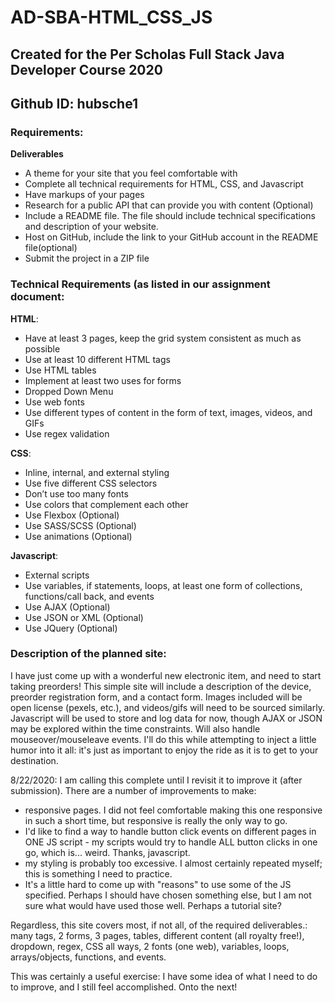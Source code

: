 # AD-SBA-HTML_CSS_JS

## Created for the Per Scholas Full Stack Java Developer Course 2020

## Github ID: hubsche1

### Requirements:

**Deliverables**
- A theme for your site that you feel comfortable with
- Complete all technical requirements for HTML, CSS, and Javascript
- Have markups of your pages
- Research for a public API that can provide you with content (Optional)
- Include a README file. The file should include technical specifications and description of your website.
- Host on GitHub,  include the link to your GitHub account in the README file(optional)
- Submit the project in a ZIP file

### Technical Requirements (as listed in our assignment document:
**HTML**:
- Have at least 3 pages, keep the grid system consistent as much as possible
- Use at least 10 different HTML tags
- Use HTML tables
- Implement at least two uses for forms
- Dropped Down Menu 
- Use web fonts
- Use different types of content in the form of text, images, videos, and GIFs
- Use regex validation

**CSS**:
- Inline, internal, and external styling
- Use five different CSS selectors
- Don’t use too many fonts
- Use colors that complement each other
- Use Flexbox (Optional)
- Use SASS/SCSS (Optional)
- Use animations (Optional)

**Javascript**:
- External scripts
- Use variables, if statements, loops, at least one form of collections, functions/call back, and events
- Use AJAX (Optional) 
- Use JSON or XML (Optional)
- Use JQuery (Optional)

### Description of the planned site:
I have just come up with a wonderful new electronic item, and need to start taking preorders! This simple site will include a description of the device, preorder registration form, and a contact form. Images included will be open license (pexels, etc.), and videos/gifs will need to be sourced similarly. Javascript will be used to store and log data for now, though AJAX or JSON may be explored within the time constraints. Will also handle mouseover/mouseleave events. I'll do this while attempting to inject a little humor into it all: it's just as important to enjoy the ride as it is to get to your destination.

8/22/2020: I am calling this complete until I revisit it to improve it (after submission). There are a number of improvements to make:
- responsive pages. I did not feel comfortable making this one responsive in such a short time, but responsive is really the only way to go.
- I'd like to find a way to handle button click events on different pages in ONE JS script - my scripts would try to handle ALL button clicks in one go, which is... weird. Thanks, javascript.
- my styling is probably too excessive. I almost certainly repeated myself; this is something I need to practice.
- It's a little hard to come up with "reasons" to use some of the JS specified. Perhaps I should have chosen something else, but I am not sure what would have used those well. Perhaps a tutorial site?

Regardless, this site covers most, if not all, of the required deliverables.: many tags, 2 forms, 3 pages, tables, different content (all royalty free!), dropdown, regex, CSS all ways, 2 fonts (one web), variables, loops, arrays/objects, functions, and events.

This was certainly a useful exercise: I have some idea of what I need to do to improve, and I still feel accomplished. Onto the next!
